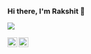 ### Hi there, I'm Rakshit 👋

<a href="https://github.com/rakshitraj/rakshitraj">
  <img align="left" src="https://github-readme-stats.vercel.app/api?username=rakshitraj&count_private=true&show_icons=true&layout=compact" />
</a>
  <br/>
<br/>
<a href="https://www.linkedin.com/in/rakshitraj/">
  <img align="left" alt="Rakshit's's Linkdein" width="22px" src="https://cdn.jsdelivr.net/npm/simple-icons@v3/icons/linkedin.svg" />
  
</a>
<a href="https://www.medium.com/@rakshitr/">
  <img align="left" alt="Rakshit's Blog" width="22px" src="https://cdn.jsdelivr.net/npm/simple-icons@v3/icons/medium.svg" />
</a>
<!--
<a href="https://github.com/rakshitraj/rakshitraj">
  <img align="left" src="https://github-readme-stats.vercel.app/api/top-langs/?username=rakshitraj&layout=compact" />
</a>



**rakshitraj/rakshitraj** is a ✨ _special_ ✨ repository because its `README.md` (this file) appears on your GitHub profile.

Here are some ideas to get you started:

- 🔭 I’m currently working on ...
- 🌱 I’m currently learning ...
- 👯 I’m looking to collaborate on ...
- 🤔 I’m looking for help with ...
- 💬 Ask me about ...
- 📫 How to reach me: ...
- 😄 Pronouns: ...
- ⚡ Fun fact: ...
-->
